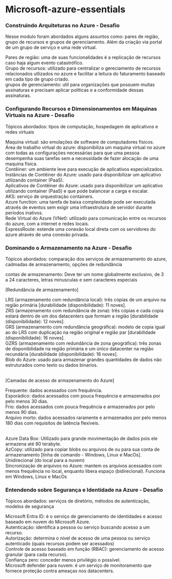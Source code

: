 # Microsoft-azure-essentials

### <p>Construindo Arquiteturas no Azure - Desafio</p>

<p>Nesse modulo foram abordados alguns assuntos como: pares de região, grupo de recursos e grupos de gerenciamento. 
Além da criação via portal de um grupo de serviço e uma rede virtual.</p>

<p>
  Pares de região: uma de suas funcionalidades é a replicação de recursos caso haja algum evento catastrófico.</br>
  Grupo de recursos: utilizado para centralizar o gereciamento de recursos relacionados utlizados no azure e facilitar
  a leitura do faturamento baseado em cada tipo de grupo criado.</br>
  grupos de gerenciamento: util para organizações que possuem muitas assinaturas e precisam aplicar
  políticas e a conformidade dessas assinaturas.
</p>


### <p>Configurando Recursos e Dimensionamentos em Máquinas Virtuais na Azure - Desafio</p>

<p>Tópicos abordados: tipos de computação, hospedagem de aplicativos e redes virtuais</p>

<p>
  Maquina virtual: são emulações de software de computadores físicos.</br>
  Área de trabalho virtual do azure: disponibiliza um maquina virtual no azure com todas as configurações necessárias
  para que uma pessoa desempenha suas tarefas sem a necessidade de fazer alocação de uma maquina física.</br>
  Contêiner: um ambiente leve para execução de aplicativos especializados.</br>
  Instâncias de Contêiner do Azure: usado para disponibilizar um aplicativo utilizando container (PaaS).</br>
  Aplicativos de Contêiner do Azure: usado para disponibilizar um aplicativo utilizando container (PaaS) e 
  que pode balancear a carga e escalar.</br>
  AKS: serviço de orquestração containers.</br>
  Azure function: uma tarefa de baixa complexidade pode ser executada através de eventos sem exigir 
  uma infraestrutura de servidor durante períodos inativos.</br>
  Rede Virtual do Azure (VNet): utilizado para comunicação entre os recursos do azure, com a internet e
  redes locais.</br>
  ExpressRoute: estende uma conexão local direta com os servidores do azure através de uma conexão privada.
</p>

### <p>Dominando o Armazenamento na Azure - Desafio</p>

<p>Tópicos abordados: comparação dos serviços de armazenamento do azure, cadmadas de armazenamento, opções de
redundância</p>

<p>

  contas de armazenamento: Deve ter um nome globalmente exclusivo, de 3 a 24 caracteres,
  letras minusculas e sem caracteres especiais</br>
  
  [Redundância de armazenamento]</br>
  
  LRS (armazenamento com redundância local): três cópias de um arquivo na região primária 
  [durabilidade (disponibilidade): 11 noves].</br>
  ZRS (armazenamento com redundância de zona): três cópias e cada copia estará dentro de um dos 
  datacenters que formam a região [durabilidade (disponibilidade): 12 noves].</br>
  GRS (armazenamento com redundância geográfica): modelo de copia igual ao do LRS com duplicação 
  na região original e região par [durabilidade (disponibilidade): 16 noves].</br>
  GZRS (armazenamento com redundância de zona geográfica): três zonas de disponibilidade na região 
  primária e um único datacenter na região recundária [durabilidade (disponibilidade): 16 noves].</br>
  Blob do Azure: usado para armazenar grandes quantidades de dados não estruturados como texto
  ou dados binarios.</br></br>
  
  [Camadas de acesso de armazenamento do Azure]</br>
  
  Frequente: dados acessados com frequência.</br>
  Esporádico: dados acessados com pouca frequência e armazenados por pelo menos 30 dias.</br>
  Frio: dados acessados com pouca frequência e armazenados por pelo menos 90 dias.</br>
  Arquivo morto: dados acessados raramente e armazenados por pelo menos 180 dias com
  requisitos de latência flexíveis.</br></br>
  
  Azure Data Box: Utilizado para grande movimentação de dados pois ele armazena até 80 terabyte.</br>
  AzCopy: utilizado para copiar blobs ou arquivos de ou para sua conta de armazenamento 
  [linha de comando - Windows, Linux e MacOs]. Unidirecional (do local para a nuvem)</br>
  Sincronização de arquivos no Azure: mantem os arquivos acessados com menos frequência no local, enquanto
  libera espaço (bidirecional). Funciona em Windows, Linux e MacOs</br>
  
</p>

### <p>Entendendo sobre Segurança e Identidade na Azure - Desafio</p>

<p>Tópicos abordados: serviços de diretório, métodos de autenticação, modelos de segurança</p>

<p>

  Microsoft Entra ID: é o serviço de gerenciamento de identidades e acesso baseado em nuvem do Microsoft Azure.</br>
	Autenticação: identifica a pessoa ou serviço buscando acesso a um recurso.</br>
	Autorização: determina o nível de acesso de uma pessoa ou serviço autenticado (quais recursos podem ser acessados)</br>
	Controle de acesso baseado em função (RBAC): gerenciamento de acesso granular (para cada recurso).</br>
	Confiança zero: conceder menos privilégio o possível.</br>
	Microsoft defender para nuvem: é um serviço de monitoramento que fornece proteção contra ameaças nos datacenters.
  
</p>
